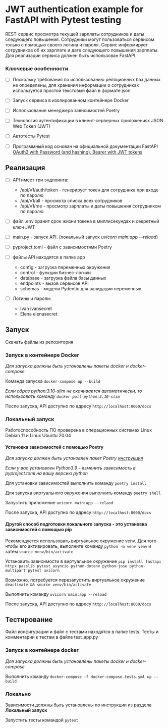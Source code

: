 # JWT authentication example for FastAPI with Pytest testing

REST-сервис просмотра текущей зарплаты сотрудников и даты следующего повышения. Сотрудники могут пользоваться сервисом только с помощью своего логина и пароля. Сервис информирует сотрудников об их зарплате и дате следующего повышения зарплаты. Для реализации сервиса должен быть использован FastAPI.

### Ключевые особенности

- [ ] Поскольку требования по использованию реляционных баз данных не определены, для хранения информации о сотрудниках используется простой текстовый файл в формате json

- [ ] Запуск сервиса в изолированном контейнере Docker

- [ ] Использование менеджера зависимостей Poetry

- [ ] Технология аутентификации в клиент-серверных приложениях JSON Web Token (JWT)

- [ ] Автотесты Pytest

- [ ] Программный код основан на официальной документации FastAPI [OAuth2 with Password (and hashing), Bearer with JWT tokens](https://fastapi.tiangolo.com/tutorial/security/oauth2-jwt/)

## Реализация

- [ ] API имеет три эндпоинта:
    - /api/v1/auth/token - генерирует токен для сотрудника при входе по паролю
    - /api/v1/all - просмотр списка всех сотрудников
    - /api/v1/me - просмотр зарплаты и даты повышения сотрудником по паролю

- [ ] файл .env хранит срок жизни токена в миллисекундах и секретный ключ JWT

- [ ] main.py - запуск API. (локальный запуск *uvicorn main:app --reload*)

- [ ] pyproject.toml - файл с зависимостями Poetry

- [ ] файлы API находятся в папке app
    - config - загрузка переменных окружения
    - control - функции бизнес-логики
    - database - загрузка файла базы данных
    - endpoints - вызов сервисов API
    - schemas - модели Pydentic для валидации переменных

- [ ] Логины и пароли:
    - Ivan ivansecret
    - Elena elenasecret

## Запуск

Скачать файлы из репозитория

### Запуск в контейнере Docker

*Для запуска должны быть установлены пакеты docker и docker-compose*

Команда запуска `docker-compose up --build`

*Если образ python:3.10-slim не скачивается автоматически, то использовать команду `docker pull python:3.10-slim`*

После запуска, API доступно по адресу `http://localhost:8000/docs`

### Локальный запуск

Работоспособность ПО проверена в операционных системах Linux Debian 11 и Linux Ubuntu 20.04

#### Установка зависимостей с помощью Poetry

*Для запуска должен быть установлен пакет Poetry [инструкция](https://python-poetry.org/docs/)*

*Если у вас установлен Python3.9 - изменить зависимость в pyproject.toml на вашу версию python*

Для установки зависимостей выполнить команду `poetry install`

Для запуска виртуального окружения выполнить команду `poetry shell`

Запустить приложение `uvicorn main:app --relaod`

После запуска, API доступно по адресу `http://localhost:8000/docs`

#### Другой способ подготовки локального запуска - это установка зависимостей с помощью pip

Рекомендуется использовать виртуальное окружение venv. Для того чтобы его активировать, выполните команду `python -m venv venv` и затем `source venv/bin/activate` 

Установить зависимости в виртуальное окружение `pip install fastapi httpx passlib pytest_asyncio python-dotenv python-jose python-multipart pytest uvicorn`

Возможно, потребуется перезапустить виртуальное окружение `deactivate && source venv/bin/activate`

Выполнить команду `uvicorn main:app --reload`

После запуска, API доступно по адресу `http://localhost:8000/docs`

## Тестирование

Файл конфигурации и файл с тестами находятся в папке tests. Тесты и комментарии к тестам в файле test_app.py

### Запуск в контейнере docker

*Для запуска должны быть установлены пакеты docker и docker-compose*

Выполнить команду `docker-compose -f docker-compose.tests.yml up --build`

### Локально

Зависимости должны быть установлены по инструкции из раздела **Локальный запуск**

Запустить тесты командой `pytest`

